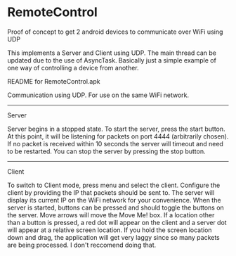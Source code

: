 RemoteControl
=============

Proof of concept to get 2 android devices to communicate over WiFi using UDP

This implements a Server and Client using UDP. The main thread can be updated due to the use of AsyncTask. Basically
just a simple example of one way of controlling a device from another. 

README for RemoteControl.apk

Communication using UDP. For use on the same WiFi network. 

***************************
Server 

Server begins in a stopped state. To start the server, press the start button. At this point, it will
be listening for packets on port 4444 (arbitrarily chosen). If no packet is received within 10 seconds
the server will timeout and need to be restarted. You can stop the server by pressing the stop button.


***************************
Client

To switch to Client mode, press menu and select the client. Configure the client by providing the IP
that packets should be sent to. The server will display its current IP on the WiFi network for your convenience.
When the server is started, buttons can be pressed and should toggle the buttons on the server. Move arrows will move
the Move Me! box. If a location other than a button is pressed, a red dot will appear on the client and a server
dot will appear at a relative screen location. If you hold the screen location down and drag, the application will
get very laggy since so many packets are being processed. I don't reccomend doing that. 
